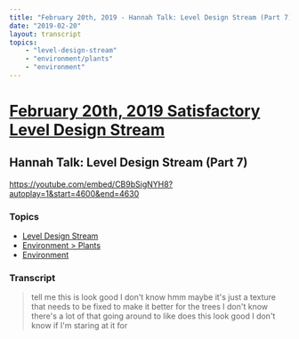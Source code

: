 ```yaml
---
title: "February 20th, 2019 - Hannah Talk: Level Design Stream (Part 7)"
date: "2019-02-20"
layout: transcript
topics: 
    - "level-design-stream"
    - "environment/plants"
    - "environment"
---
```

# [February 20th, 2019 Satisfactory Level Design Stream](../2019-02-20.md)
## Hannah Talk: Level Design Stream (Part 7)
https://youtube.com/embed/CB9bSigNYH8?autoplay=1&start=4600&end=4630
### Topics
* [Level Design Stream](../topics/level-design-stream.md)
* [Environment > Plants](../topics/environment/plants.md)
* [Environment](../topics/environment.md)

### Transcript

> tell me this is look good I don't know
> hmm maybe it's just a texture that needs
> to be fixed to make it better for the
> trees I don't know there's a lot of that
> going around to like does this look good
> I don't know if I'm staring at it for
